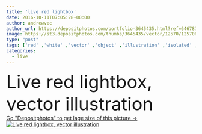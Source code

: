 ```yaml
---
title: 'live red lightbox'
date: 2016-10-11T07:05:28+00:00
author: andrewvec
author_url: https://depositphotos.com/portfolio-3645435.html?ref=64678756
image: https://st3.depositphotos.com/thumbs/3645435/vector/12570/125706020/api_thumb_450.jpg?forcejpeg=true
type: "post"
tags: ['red' ,'white' ,'vector' ,'object' ,'illustration' ,'isolated' ,'equipment' ,'sign' ,'studio' ,'air' ,'light' ,'luminous' ,'symbol' ,'news' ,'message' ,'communication' ,'sound' ,'broadcast' ,'live' ,'music' ,'radio' ,'record' ,'stage' ,'show' ,'production' ,'media' ,'warning' ,'station' ,'silence' ,'video' ,'signal' ,'tv' ,'television' ,'broadcasting' ,'alive' ,'transmission' ,'neon' ,'luminescent' ,'ether' ,'lightbox' ]
categories: 
  - live
---
```

<div aling="center">
            <font size="60"> Live red lightbox, vector illustration</font>   
</div>
<div>
    <a href='https://st3.depositphotos.com/thumbs/3645435/vector/12570/125706020/api_thumb_450.jpg?forcejpeg=true?ref=64678756' target=_blank > Go "Depositphotos" to get lage size of this picture ->
        <img href='https://st3.depositphotos.com/thumbs/3645435/vector/12570/125706020/api_thumb_450.jpg?forcejpeg=true?ref=64678756' src='https://st3.depositphotos.com/3645435/12570/v/950/depositphotos_125706020-stock-illustration-live-red-lightbox.jpg?forcejpeg=true' alt='Live red lightbox, vector illustration' >
    </a>
</div>
